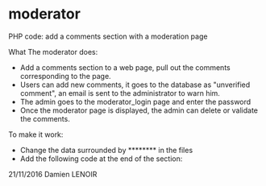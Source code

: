 # moderator
PHP code: add a comments section with a moderation page


What The moderator does:

- Add a comments section to a web page, pull out the comments corresponding to the page.
- Users can add new comments, it goes to the database as "unverified comment", an email is sent to the administrator to warn him.
- The admin goes to the moderator_login page and enter the password
- Once the moderator page is displayed, the admin can delete or validate the comments.

To make it work: 
- Change the data surrounded by ********  in the files
- Add the following code at the end of the <body> section:  <?php include("commentaires.php"); ?>



21/11/2016
Damien LENOIR
